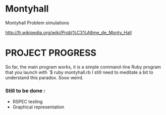 Montyhall
=========

Montyhall Problem simulations

http://fr.wikipedia.org/wiki/Probl%C3%A8me_de_Monty_Hall


PROJECT PROGRESS
================
So far, the main program works, it is a simple command-line Ruby program that you launch with
`$ ruby montyhall.rb
I still need to meditate a bit to understand this paradox. Sooo weird.

### Still to be done :
* RSPEC testing
* Graphical representation
